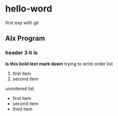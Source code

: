 # hello-word
first exp with git
## Alx Program
### header 3 it is
**is this bold text mark down**
trying to write order list 
1. first item
2. second item

unordered list
- first item 
- second item 
- third item
